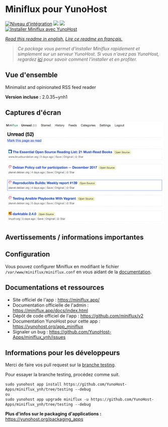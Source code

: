 # Miniflux pour YunoHost

[![Niveau d'intégration](https://dash.yunohost.org/integration/miniflux.svg)](https://dash.yunohost.org/appci/app/miniflux) ![](https://ci-apps.yunohost.org/ci/badges/miniflux.status.svg) ![](https://ci-apps.yunohost.org/ci/badges/miniflux.maintain.svg)  
[![Installer Miniflux avec YunoHost](https://install-app.yunohost.org/install-with-yunohost.svg)](https://install-app.yunohost.org/?app=miniflux)

*[Read this readme in english.](./README.md)*
*[Lire ce readme en français.](./README_fr.md)*

> *Ce package vous permet d'installer Miniflux rapidement et simplement sur un serveur YunoHost.
Si vous n'avez pas YunoHost, regardez [ici](https://yunohost.org/#/install) pour savoir comment l'installer et en profiter.*

## Vue d'ensemble

Minimalist and opinionated RSS feed reader

**Version incluse :** 2.0.35~ynh1



## Captures d'écran

![](./doc/screenshots/overview.png)

## Avertissements / informations importantes

## Configuration

Vous pouvez configurer Miniflux en modifiant le fichier `/var/www/miniflux/miniflux.conf` en vous aidant de la [documentation](https://miniflux.app/docs/configuration.html).
## Documentations et ressources

* Site officiel de l'app : https://miniflux.app/
* Documentation officielle de l'admin : https://miniflux.app/docs/index.html
* Dépôt de code officiel de l'app : https://github.com/miniflux/v2
* Documentation YunoHost pour cette app : https://yunohost.org/app_miniflux
* Signaler un bug : https://github.com/YunoHost-Apps/miniflux_ynh/issues

## Informations pour les développeurs

Merci de faire vos pull request sur la [branche testing](https://github.com/YunoHost-Apps/miniflux_ynh/tree/testing).

Pour essayer la branche testing, procédez comme suit.
```
sudo yunohost app install https://github.com/YunoHost-Apps/miniflux_ynh/tree/testing --debug
ou
sudo yunohost app upgrade miniflux -u https://github.com/YunoHost-Apps/miniflux_ynh/tree/testing --debug
```

**Plus d'infos sur le packaging d'applications :** https://yunohost.org/packaging_apps